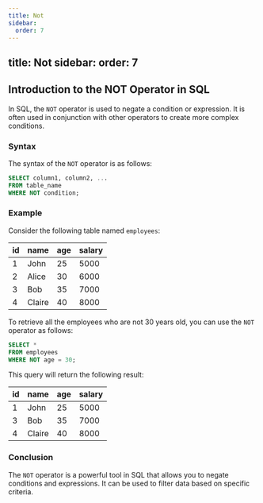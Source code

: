 ```yaml
---
title: Not
sidebar:
  order: 7
---
```

title: Not
sidebar:
  order: 7
---

## Introduction to the NOT Operator in SQL

In SQL, the `NOT` operator is used to negate a condition or expression. It is often used in conjunction with other operators to create more complex conditions.

### Syntax

The syntax of the `NOT` operator is as follows:

```sql
SELECT column1, column2, ...
FROM table_name
WHERE NOT condition;
```

### Example

Consider the following table named `employees`:

| id | name   | age | salary |
|----|--------|-----|--------|
| 1  | John   | 25  | 5000   |
| 2  | Alice  | 30  | 6000   |
| 3  | Bob    | 35  | 7000   |
| 4  | Claire | 40  | 8000   |

To retrieve all the employees who are not 30 years old, you can use the `NOT` operator as follows:

```sql
SELECT *
FROM employees
WHERE NOT age = 30;
```

This query will return the following result:

| id | name   | age | salary |
|----|--------|-----|--------|
| 1  | John   | 25  | 5000   |
| 3  | Bob    | 35  | 7000   |
| 4  | Claire | 40  | 8000   |

### Conclusion

The `NOT` operator is a powerful tool in SQL that allows you to negate conditions and expressions. It can be used to filter data based on specific criteria.